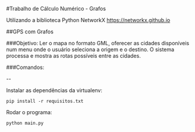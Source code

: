 #Trabalho de Cálculo Numérico - Grafos 

Utilizando a biblioteca Python NetworkX
https://networkx.github.io

##GPS com Grafos

###Objetivo:
Ler o mapa no formato GML, oferecer as cidades disponíveis num menu onde o usuário seleciona a origem e o destino. O sistema processa e mostra as rotas possíveis entre as cidades.


###Comandos:

--

Instalar as dependências da virtualenv:
```shell
pip install -r requisitos.txt
```

Rodar o programa:
```shell
python main.py
```